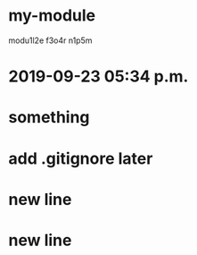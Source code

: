 # my-module

modu1l2e f3o4r n1p5m

# 2019-09-23 05:34 p.m.

# something

# add .gitignore later

# new line

# new line
